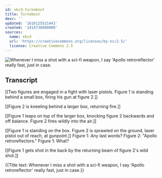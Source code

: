 ```yaml
---
id: xkcd.turnabout
title: Turnabout
desc: ''
updated: '1616125521443'
created: '1414738800000'
sources:
  name: xkcd
  url: 'https://creativecommons.org/licenses/by-nc/2.5/'
  license: Creative Commons 2.5
---
```

![Whenever I miss a shot with a sci-fi weapon, I say 'Apollo retroreflector' really fast, just in case.](https://imgs.xkcd.com/comics/turnabout.png)

## Transcript
[[Two figures are engaged in a fight with laser pistols. Figure 1 is standing behind a small box, firing his gun at figure 2.]]

[[Figure 2 is kneeling behind a larger box, returning fire.]]

[[Figure 1 leaps on top of the larger box, knocking figure 2 backwards and off balance. Figure 2 fires wildly into the air.]]

[[Figure 1 is standing on the box. Figure 2 is sprawled on the ground, laser pistol out of reach, at gunpoint.]]
Figure 1: Any last words? 
Figure 2: "Apollo retroreflectors."
Figure 1: What?

[[Figure 1 gets shot in the back by the returning beam of figure 2's wild shot.]]

{{Title text: Whenever I miss a shot with a sci-fi weapon, I say 'Apollo retroreflector' really fast, just in case.}}
